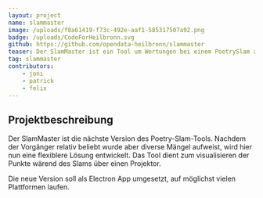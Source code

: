 ```yaml
---
layout: project
name: slammaster
image: /uploads/f8a61419-f73c-492e-aaf1-585317507a92.png
badge: /uploads/CodeForHeilbronn.svg
github: https://github.com/opendata-heilbronn/slammaster
teaser: Der SlamMaster ist ein Tool um Wertungen bei einem PoetrySlam zu visualisieren. Initial mit dem Popbüro Heilbronn für den BW-Slam 2016 entwickelt, ist er schnell relativ bekannt geworden.
tag: slammaster
contributors:
    - joni
    - patrick
    - felix
---
```





## Projektbeschreibung

Der SlamMaster ist die nächste Version des Poetry-Slam-Tools. Nachdem der Vorgänger relativ beliebt wurde aber diverse Mängel aufweist, wird hier nun eine flexiblere Lösung entwickelt.
Das Tool dient zum visualisieren der Punkte wärend des Slams über einen Projektor.

Die neue Version soll als Electron App umgesetzt, auf möglichst vielen Plattformen laufen.

